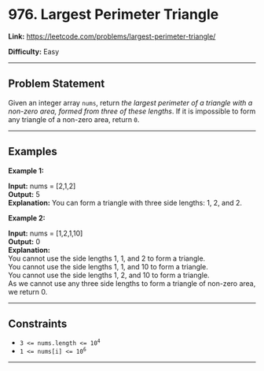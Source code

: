 # 976. Largest Perimeter Triangle

**Link:** https://leetcode.com/problems/largest-perimeter-triangle/

**Difficulty:** Easy

---

## Problem Statement

Given an integer array `nums`, return _the largest perimeter of a triangle with a non-zero area, formed from three of these lengths_. If it is impossible to form any triangle of a non-zero area, return `0`.

---

## Examples

**Example 1:**

**Input:** nums = [2,1,2] \
**Output:** 5 \
**Explanation:** You can form a triangle with three side lengths: 1, 2, and 2.

**Example 2:**

**Input:** nums = [1,2,1,10] \
**Output:** 0 \
**Explanation:** \
You cannot use the side lengths 1, 1, and 2 to form a triangle. \
You cannot use the side lengths 1, 1, and 10 to form a triangle. \
You cannot use the side lengths 1, 2, and 10 to form a triangle. \
As we cannot use any three side lengths to form a triangle of non-zero area, we return 0.

---

## Constraints

- <code>3 <= nums.length <= 10<sup>4</sup></code>
- <code>1 <= nums[i] <= 10<sup>6</sup></code>

---